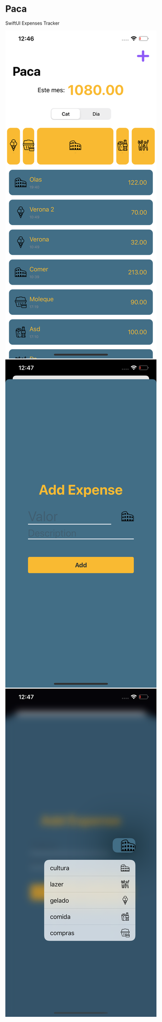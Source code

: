 # Paca
 SwiftUI Expenses Tracker

![Intro](https://github.com/pssamot/Paca/blob/master/assets/img/intro.png)
![Add expense](https://github.com/pssamot/Paca/blob/master/assets/img/add.png)
![Choose Category](https://github.com/pssamot/Paca/blob/master/assets/img/choose.png)
